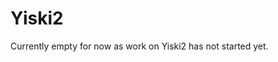 # Yiski2

<primary-label ref="author-asojidev"/>

Currently empty for now as work on Yiski2 has not started yet.